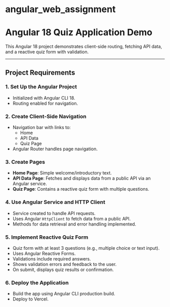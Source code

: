 # angular_web_assignment

# Angular 18 Quiz Application Demo

This Angular 18 project demonstrates client-side routing, fetching API data, and a reactive quiz form with validation.

---

## Project Requirements

### 1. Set Up the Angular Project

- Initialized with Angular CLI 18.
- Routing enabled for navigation.

### 2. Create Client-Side Navigation

- Navigation bar with links to:
  - Home
  - API Data
  - Quiz Page
- Angular Router handles page navigation.

### 3. Create Pages

- **Home Page**: Simple welcome/introductory text.
- **API Data Page**: Fetches and displays data from a public API via an Angular service.
- **Quiz Page**: Contains a reactive quiz form with multiple questions.

### 4. Use Angular Service and HTTP Client

- Service created to handle API requests.
- Uses Angular `HttpClient` to fetch data from a public API.
- Methods for data retrieval and error handling implemented.

### 5. Implement Reactive Quiz Form

- Quiz form with at least 3 questions (e.g., multiple choice or text input).
- Uses Angular Reactive Forms.
- Validations include required answers.
- Shows validation errors and feedback to the user.
- On submit, displays quiz results or confirmation.

### 6. Deploy the Application

- Build the app using Angular CLI production build.
- Deploy to Vercel.
